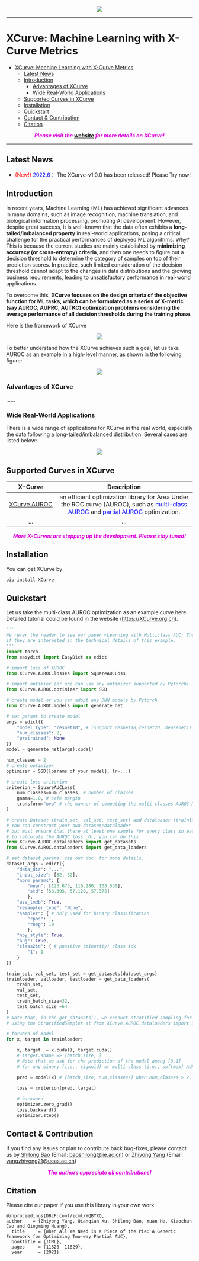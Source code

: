 <div align=center>
<img src="https://github.com/statusrank/XCurve/blob/master/img/Xcurve-logo.png">
</div>

***
# XCurve: Machine Learning with X-Curve Metrics

- [XCurve: Machine Learning with X-Curve Metrics](#xcurve-machine-learning-with-x-curve-metrics)
  - [Latest News](#latest-news)
  - [Introduction](#introduction)
    - [Advantages of XCurve](#advantages-of-xcurve)
    - [Wide Real-World Applications](#wide-real-world-applications)
  - [Supported Curves in XCurve](#supported-curves-in-xcurve)
  - [Installation](#installation)
  - [Quickstart](#quickstart)
  - [Contact & Contribution](#contact--contribution)
  - [Citation](#citation)


***<center><font color='#dd00dd'> Please visit the [website](https://XCurveOpt.org.cn) for more details on XCurve!</font></center>***

---

## Latest News
- <font color='red'> (New!)</font> <font color='blue'> 2022.6：</font> The XCurve-v1.0.0 has been released! Please Try now!

## Introduction
In recent years, Machine Learning (ML) has achieved significant advances in many domains, such as image recognition, machine translation, and biological information processing, promoting AI development. However, despite great success, it is well-known that the data often exhibits a **long-tailed/imbalanced property** in real-world applications, posing a critical challenge for the practical performances of deployed ML algorithms. Why? This is because the current studies are mainly established by **minimizing accuracy (or cross-entropy) criteria**, and then one needs to figure out a decision threshold to determine the category of samples on top of their prediction scores. In practice, such limited consideration of the decision threshold cannot adapt to the changes in data distributions and the growing business requirements, leading to unsatisfactory performance in real-world applications. 

To overcome this, **XCurve focuses on the design criteria of the objective function for ML tasks, which can be formulated as a series of X-metric (say AUROC, AUPRC, AUTKC) optimization problems considering the average performance of all decision thresholds during the training phase.**

Here is the framework of XCurve
<div align=center>
<img src="https://github.com/statusrank/XCurve/blob/master/img/xcurve-framework.png">
</div>


To better understand how the XCurve achieves such a goal, let us take AUROC as an example in a high-level manner, as shown in the following figure:
<div align=center>
<img src="https://github.com/statusrank/XCurve/blob/master/img/AUROC-curve.png">
</div>
</center>

 

### Advantages of XCurve
......
### Wide Real-World Applications
There is a wide range of applications for XCurve in the real world, especially the data following a long-tailed/imbalanced distribution. Several cases are listed below:
<div align=center>
<img src="https://github.com/statusrank/XCurve/blob/master/img/applications.png">
</div>


## Supported Curves in XCurve
| X-Curve | Description |
| :----: | :----: |
| [XCurve.AUROC]() | an efficient optimization library for Area Under the ROC curve (AUROC), such as <font color='blue'>multi-class AUROC</font> and <font color='blue'>partial AUROC</font> optimization. |
| ... | ... |

***<center><font color='#dd00dd'>More X-Curves are stepping up the development. Please stay tuned! </font></center>***

## Installation
<!--
You need the following packages to install XCurve:
```python
- Python >= 3.6+
- Pytorch >= 1.8+
- Numpy >= 1.21+
- scikit-learn >= 1.0+
```-->
You can get XCurve by
```sh
pip install XCurve
```

## Quickstart
Let us take the multi-class AUROC optimization as an example curve here. Detailed tutorial could be found in the website (https://XCurve.org.cn).

```python
'''
We refer the reader to see our paper <Learning with Multiclass AUC: Theory and Algorithms>
if they are interested in the technical details of this example. 
'''
import torch
from easydict import EasyDict as edict

# import loss of AUROC
from XCurve.AUROC.losses import SquareAUCLoss

# import optimier (or one can use any optimizer supported by PyTorch)
from XCurve.AUROC.optimizer import SGD

# create model or you can adopt any DNN models by Pytorch
from XCurve.AUROC.models import generate_net

# set params to create model
args = edict({
    "model_type": "resnet18", # (support resnet18,resnet20, densenet121 and mlp)
    "num_classes": 2,
    "pretrained": None
})
model = generate_net(args).cuda()

num_classes = 2
# create optimizer
optimizer = SGD([params of your model], lr=...)

# create loss criterion
criterion = SquareAUCLoss(
    num_classes=num_classes, # number of classes
    gamma=1.0, # safe margin
    transform="ovo" # the manner of computing the multi-classes AUROC Metric ('ovo' or 'ova').
)

# create Dataset (train_set, val_set, test_set) and dataloader (trainloader)
# You can construct your own dataset/dataloader 
# but must ensure that there at least one sample for every class in each mini-batch 
# to calculate the AUROC loss. Or, you can do this:
from XCurve.AUROC.dataloaders import get_datasets
from XCurve.AUROC.dataloaders import get_data_loaders

# set dataset params, see our doc. for more details.
dataset_args = edict({
    "data_dir": "...",
    "input_size": [32, 32],
    "norm_params": {
        "mean": [123.675, 116.280, 103.530],
        "std": [58.395, 57.120, 57.375]
        },
    "use_lmdb": True,
    "resampler_type": "None",
    "sampler": { # only used for binary classification
        "rpos": 1,
        "rneg": 10
        },
    "npy_style": True,
    "aug": True, 
    "class2id": { # positive (minority) class idx
        "1": 1
    }
})

train_set, val_set, test_set = get_datasets(dataset_args)
trainloader, valloader, testloader = get_data_loaders(
    train_set,
    val_set,
    test_set,
    train_batch_size=32,
    test_batch_size =64
)
# Note that, in the get_datasets(), we conduct stratified sampling for train_set  
# using the StratifiedSampler at from XCurve.AUROC.dataloaders import StratifiedSampler

# forward of model
for x, target in trainloader:

    x, target  = x.cuda(), target.cuda()
    # target.shape => [batch_size, ]
    # Note that we ask for the prediction of the model among [0,1] 
    # for any binary (i.e., sigmoid) or multi-class (i.e., softmax) AUROC optimization.

    pred = model(x) # [batch_size, num_classess] when num_classes > 2, o.w. output [batch_size, ] 

    loss = criterion(pred, target)
    
    # backward
    optimizer.zero_grad()
    loss.backward()
    optimizer.step()
```

## Contact & Contribution
If you find any issues or plan to contribute back bug-fixes, please contact us by [Shilong Bao](https://scholar.google.com.hk/citations?user=5ZCgkQkAAAAJ&hl=zh-CN) (Email: baoshilong@iie.ac.cn) or [Zhiyong Yang](https://joshuaas.github.io/) (Email: yangzhiyong21@ucas.ac.cn)

***<center><font color='#dd00dd'> The authors appreciate all contributions!</font></center>***
## Citation
Please cite our paper if you use this library in your own work:
```
@inproceedings{DBLP:conf/icml/YQBYXQ, 
author    = {Zhiyong Yang, Qianqian Xu, Shilong Bao, Yuan He, Xiaochun Cao and Qingming Huang},
  title     = {When All We Need is a Piece of the Pie: A Generic Framework for Optimizing Two-way Partial AUC},
  booktitle = {ICML},
  pages     = {11820--11829},
  year      = {2021}
```
